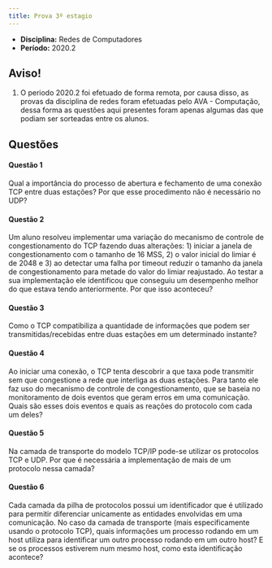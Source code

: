 ```yaml
---
title: Prova 3º estagio
---
```


- **Disciplina:** Redes de Computadores
- **Período:** 2020.2

## Aviso!

1. O periodo 2020.2 foi efetuado de forma remota, por causa disso, as provas da disciplina de redes foram efetuadas pelo AVA - Computação, dessa forma as questões aqui presentes foram apenas algumas das que podiam ser sorteadas entre os alunos.


## Questões

#### Questão 1 

Qual a importância do processo de abertura e fechamento de uma conexão TCP entre duas estações? Por que esse procedimento não é necessário no UDP?

#### Questão 2 

Um aluno resolveu implementar uma variação do mecanismo de controle de congestionamento do TCP fazendo duas alterações: 1) iniciar a janela de congestionamento com o tamanho de 16 MSS, 2) o valor inicial do limiar é de 2048 e 3) ao detectar uma falha por timeout reduzir o tamanho da janela de congestionamento para metade do valor do limiar reajustado. Ao testar a sua implementação ele identificou que conseguiu um desempenho melhor do que estava tendo anteriormente. Por que isso aconteceu?

#### Questão 3

Como o TCP compatibiliza a quantidade de informações que podem ser transmitidas/recebidas entre duas estações em um determinado instante?

#### Questão 4

Ao iniciar uma conexão, o TCP tenta descobrir a que taxa pode transmitir sem que congestione a rede que interliga as duas estações. Para tanto ele faz uso do mecanismo de controle de congestionamento, que se baseia no monitoramento de dois eventos que geram erros em uma comunicação. Quais são esses dois eventos e quais as reações do protocolo com cada um deles?

#### Questão 5

Na camada de transporte do modelo TCP/IP pode-se utilizar os protocolos TCP e UDP. Por que é necessária a implementação de mais de um protocolo nessa camada?

#### Questão 6

Cada camada da pilha de protocolos possui um identificador que é utilizado para permitir diferenciar unicamente as entidades envolvidas em uma comunicação. No caso da camada de transporte (mais especificamente usando o protocolo TCP), quais informações um processo rodando em um host utiliza para identificar um outro processo rodando em um outro host? E se os processos estiverem num mesmo host, como esta identificação acontece?
